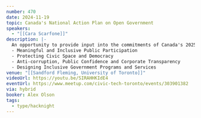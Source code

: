 ```yaml
---
number: 470
date: 2024-11-19
topic: Canada's National Action Plan on Open Government
speakers:
  - "[[Cara Scarfone]]"
description: |-
  An opportunity to provide input into the commitments of Canada's 2025-29 National Action Plan (NAP) on Open Government! Join in the discussion and have your say on where you would like to see improved transparency, accountability, and public participation in the Government of Canada in four key areas:
  - Meaningful and Inclusive Public Participation
  - Protecting Civic Space and Democracy
  - Anti-corruption, Public Confidence and Corporate Transparency
  - Designing Inclusive Government Programs and Services
venue: "[[Sandford Fleming, University of Toronto]]"
videoUrl: https://youtu.be/SIRAHHKIdE4
eventUrl: https://www.meetup.com/civic-tech-toronto/events/303901382
via: hybrid
booker: Alex Olson
tags:
  - type/hacknight
---
```

